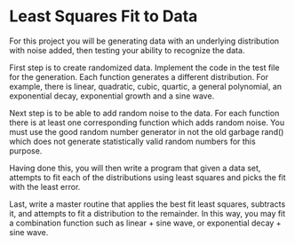 # Least Squares Fit to Data
For this project you will be generating data with an underlying distribution with noise added, then testing your ability to recognize the data.

First step is to create randomized data. Implement the code in the
test file for the generation. Each function generates a different
distribution. For example, there is linear, quadratic, cubic, quartic,
a general polynomial, an exponential decay, exponential growth and a
sine wave.

Next step is to be able to add random noise to the data. For each
function there is at least one corresponding function which adds
random noise. You must use the good random number generator in
<random> not the old garbage rand() which does not generate
statistically valid random numbers for this purpose.

Having done this, you will then write a program that given a data set,
attempts to fit each of the distributions using least squares and
picks the fit with the least error.

Last, write a master routine that applies the best fit least squares,
subtracts it, and attempts to fit a distribution to the remainder. In
this way, you may fit a combination function such as linear + sine
wave, or exponential decay + sine wave.

